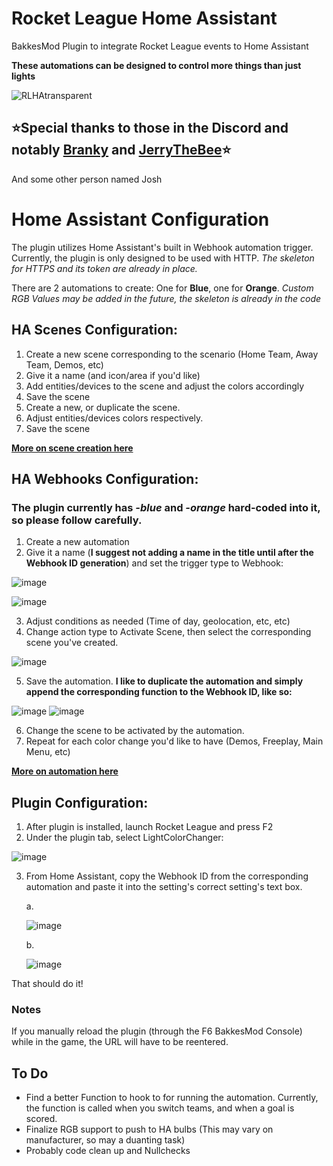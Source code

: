 # Rocket League Home Assistant
BakkesMod Plugin to integrate Rocket League events to Home Assistant

**These automations can be designed to control more things than just lights**

![RLHAtransparent](https://user-images.githubusercontent.com/23534272/175837042-8db1aea4-214a-4e69-92ab-2c4c705ffeda.png)

## ⭐Special thanks to those in the Discord and notably [Branky](https://github.com/ItsBranK) and [JerryTheBee](https://github.com/ubelhj)⭐
And some other person named Josh

# Home Assistant Configuration
The plugin utilizes Home Assistant's built in Webhook automation trigger. Currently, the plugin is only designed to be used with HTTP. _The skeleton for HTTPS and its token are already in place._

There are 2 automations to create: One for **Blue**, one for **Orange**. _Custom RGB Values may be added in the future, the skeleton is already in the code_

## HA Scenes Configuration:

1. Create a new scene corresponding to the scenario (Home Team, Away Team, Demos, etc)
2. Give it a name (and icon/area if you'd like)
3. Add entities/devices to the scene and adjust the colors accordingly
4. Save the scene
5. Create a new, or duplicate the scene.
6. Adjust entities/devices colors respectively.
7. Save the scene

[**More on scene creation here**](https://www.home-assistant.io/integrations/scene/)

## HA Webhooks Configuration:

### The plugin currently has _-blue_ and _-orange_ hard-coded into it, so please follow carefully.

1. Create a new automation
2. Give it a name (**I suggest not adding a name in the title until after the Webhook ID generation**) and set the trigger type to Webhook:

![image](https://user-images.githubusercontent.com/23534272/175829533-10634472-95e6-48e1-956b-5103fc7ed7c4.png)

![image](https://user-images.githubusercontent.com/23534272/175829554-36b192cc-59dd-4035-bc3d-d439162c5e32.png)

3. Adjust conditions as needed (Time of day, geolocation, etc, etc)
4. Change action type to Activate Scene, then select the corresponding scene you've created.

![image](https://user-images.githubusercontent.com/23534272/175829140-a1e1adfe-5acd-4d0f-b1c1-ce12d9406492.png)

5. Save the automation.
**I like to duplicate the automation and simply append the corresponding function to the Webhook ID, like so:**

![image](https://user-images.githubusercontent.com/23534272/176255055-91793bad-895b-497c-8c97-74185d8a37e3.png)
![image](https://user-images.githubusercontent.com/23534272/176255115-40801a9a-8ea0-462e-b06d-b9754704ba31.png)

6. Change the scene to be activated by the automation.
7. Repeat for each color change you'd like to have (Demos, Freeplay, Main Menu, etc)

[**More on automation here**](https://www.home-assistant.io/docs/automation/)

## Plugin Configuration:

1. After plugin is installed, launch Rocket League and press F2
2. Under the plugin tab, select LightColorChanger:

![image](https://user-images.githubusercontent.com/23534272/176254969-cc357749-22e5-4fa2-849a-419f3f824d40.png)

3. From Home Assistant, copy the Webhook ID from the corresponding automation and paste it into the setting's correct setting's text box.
    
    a.
  
    ![image](https://user-images.githubusercontent.com/23534272/175829789-2e6e5c68-185e-4730-bab4-52f24f494593.png)
    
    b.

    ![image](https://user-images.githubusercontent.com/23534272/176254104-5f802d3a-0b11-49a7-9853-7d25d9109186.png)

That should do it!

### Notes

If you manually reload the plugin (through the F6 BakkesMod Console) while in the game, the URL will have to be reentered.

## To Do

* Find a better Function to hook to for running the automation. Currently, the function is called when you switch teams, and when a goal is scored.
* Finalize RGB support to push to HA bulbs (This may vary on manufacturer, so may a duanting task)
* Probably code clean up and Nullchecks
